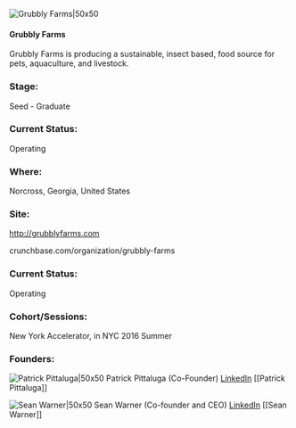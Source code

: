 

![Grubbly Farms|50x50](https://apimg.techstars.com/connect/images/image_files/57e04392a93e9fc489000002/original/BoxLogo.png)

#### Grubbly Farms
Grubbly Farms is producing a sustainable, insect based, food source for pets, aquaculture, and livestock.

### Stage: 
Seed - Graduate 

### Current Status: 
Operating

### Where:
Norcross, Georgia, United States

### Site:
http://grubblyfarms.com



crunchbase.com/organization/grubbly-farms

### Current Status: 
Operating

### Cohort/Sessions: 
New York Accelerator, in NYC 2016 Summer

### Founders: 

![Patrick Pittaluga|50x50](https://apimg.techstars.com/connect/images/image_files/57e0457abbe36f2604000002/original/IMG_2548.JPG) Patrick Pittaluga (Co-Founder) [LinkedIn](https://linkedin.com/in/patrick-pittaluga-a6623744) [[Patrick Pittaluga]]

![Sean Warner|50x50](https://apimg.techstars.com/connect/images/image_files/57e04470a93e9fc489000003/original/IMG_2545.JPG) Sean Warner (Co-founder and CEO) [LinkedIn](https://linkedin.com/in/sean-warner-5896766b) [[Sean Warner]]


